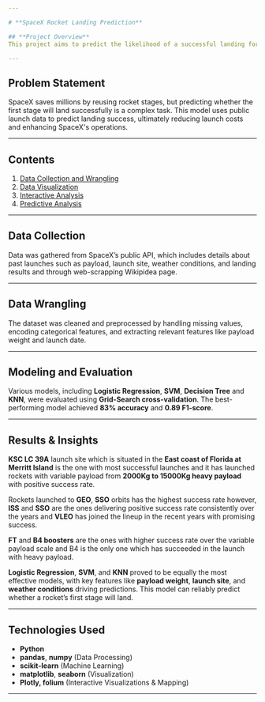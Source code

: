 ```yaml
---

# **SpaceX Rocket Landing Prediction**

## **Project Overview**
This project aims to predict the likelihood of a successful landing for SpaceX's Falcon 9 rockets. By analyzing factors like launch site, payload, and weather conditions, we use machine learning models to optimize launch costs and improve mission planning.

---
```


## **Problem Statement**
SpaceX saves millions by reusing rocket stages, but predicting whether the first stage will land successfully is a complex task. This model uses public launch data to predict landing success, ultimately reducing launch costs and enhancing SpaceX's operations.

---
## **Contents**
1. [Data Collection and Wrangling](https://github.com/GYaamini/Applied-Data-Science-Capstone-Project/tree/main/Module1)
2. [Data Visualization](https://github.com/GYaamini/Applied-Data-Science-Capstone-Project/tree/main/Module2)
3. [Interactive Analysis](https://github.com/GYaamini/Applied-Data-Science-Capstone-Project/tree/main/Module3)
4. [Predictive Analysis](https://github.com/GYaamini/Applied-Data-Science-Capstone-Project/tree/main/Module4)

---

## **Data Collection**
Data was gathered from SpaceX’s public API, which includes details about past launches such as payload, launch site, weather conditions, and landing results and through web-scrapping Wikipidea page.

---

## **Data Wrangling**
The dataset was cleaned and preprocessed by handling missing values, encoding categorical features, and extracting relevant features like payload weight and launch date.

---

## **Modeling and Evaluation**
Various models, including **Logistic Regression**, **SVM**, **Decision Tree** and **KNN**, were evaluated using **Grid-Search cross-validation**. The best-performing model achieved **83% accuracy** and **0.89 F1-score**.

---

## **Results & Insights**
**KSC LC 39A** launch site which is situated in the **East coast of Florida at Merritt Island** is the one with most successful launches and it has launched rockets with variable payload from  **2000Kg to 15000Kg heavy payload** with positive success rate.

Rockets launched to **GEO**, **SSO** orbits has the highest success rate however, **ISS** and **SSO** are the ones delivering positive success rate consistently over the years and **VLEO** has joined the lineup in the recent years with promising success.

**FT** and **B4 boosters** are the ones with higher success rate over the variable payload scale and B4 is the only one which has succeeded in the launch with heavy payload.

**Logistic Regression**, **SVM**, and **KNN** proved to be equally the most effective models, with key features like **payload weight**, **launch site**, and **weather conditions** driving predictions. This model can reliably predict whether a rocket’s first stage will land.

---

## **Technologies Used**
- **Python**
- **pandas**, **numpy** (Data Processing)
- **scikit-learn** (Machine Learning)
- **matplotlib**, **seaborn** (Visualization)
- **Plotly, folium** (Interactive Visualizations & Mapping)

---
